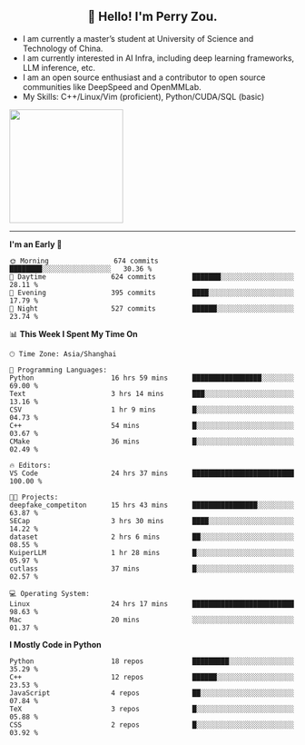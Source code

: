 <h2 align="center">👋 Hello! I'm Perry Zou.</h2>

- I am currently a master’s student at University of Science and Technology of China.
- I am currently interested in AI Infra, including deep learning frameworks, LLM inference, etc.
- I am an open source enthusiast and a contributor to open source communities like DeepSpeed and OpenMMLab.
- My Skills: C++/Linux/Vim (proficient), Python/CUDA/SQL (basic)

<img height=200 align="center" src="https://github-readme-stats.vercel.app/api?username=zonepg" />

-------

<!--START_SECTION:waka-->
**I'm an Early 🐤** 

```text
🌞 Morning                674 commits         ████████░░░░░░░░░░░░░░░░░   30.36 % 
🌆 Daytime                624 commits         ███████░░░░░░░░░░░░░░░░░░   28.11 % 
🌃 Evening                395 commits         ████░░░░░░░░░░░░░░░░░░░░░   17.79 % 
🌙 Night                  527 commits         ██████░░░░░░░░░░░░░░░░░░░   23.74 % 
```


📊 **This Week I Spent My Time On** 

```text
🕑︎ Time Zone: Asia/Shanghai

💬 Programming Languages: 
Python                   16 hrs 59 mins      █████████████████░░░░░░░░   69.00 % 
Text                     3 hrs 14 mins       ███░░░░░░░░░░░░░░░░░░░░░░   13.16 % 
CSV                      1 hr 9 mins         █░░░░░░░░░░░░░░░░░░░░░░░░   04.73 % 
C++                      54 mins             █░░░░░░░░░░░░░░░░░░░░░░░░   03.67 % 
CMake                    36 mins             █░░░░░░░░░░░░░░░░░░░░░░░░   02.49 % 

🔥 Editors: 
VS Code                  24 hrs 37 mins      █████████████████████████   100.00 % 

🐱‍💻 Projects: 
deepfake_competiton      15 hrs 43 mins      ████████████████░░░░░░░░░   63.87 % 
SECap                    3 hrs 30 mins       ████░░░░░░░░░░░░░░░░░░░░░   14.22 % 
dataset                  2 hrs 6 mins        ██░░░░░░░░░░░░░░░░░░░░░░░   08.55 % 
KuiperLLM                1 hr 28 mins        █░░░░░░░░░░░░░░░░░░░░░░░░   05.97 % 
cutlass                  37 mins             █░░░░░░░░░░░░░░░░░░░░░░░░   02.57 % 

💻 Operating System: 
Linux                    24 hrs 17 mins      █████████████████████████   98.63 % 
Mac                      20 mins             ░░░░░░░░░░░░░░░░░░░░░░░░░   01.37 % 
```

**I Mostly Code in Python** 

```text
Python                   18 repos            █████████░░░░░░░░░░░░░░░░   35.29 % 
C++                      12 repos            ██████░░░░░░░░░░░░░░░░░░░   23.53 % 
JavaScript               4 repos             ██░░░░░░░░░░░░░░░░░░░░░░░   07.84 % 
TeX                      3 repos             █░░░░░░░░░░░░░░░░░░░░░░░░   05.88 % 
CSS                      2 repos             █░░░░░░░░░░░░░░░░░░░░░░░░   03.92 % 
```




<!--END_SECTION:waka-->

